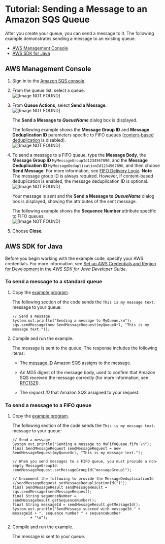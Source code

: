# Tutorial: Sending a Message to an Amazon SQS Queue<a name="sqs-send-message"></a>

After you create your queue, you can send a message to it\. The following example demonstrates sending a message to an existing queue\.


+ [AWS Management Console](#send-message-console)
+ [AWS SDK for Java](#send-message-java)

## AWS Management Console<a name="send-message-console"></a>

1. Sign in to the [Amazon SQS console](https://console.aws.amazon.com/sqs/)\.

1. From the queue list, select a queue\.  
![\[Image NOT FOUND\]](http://docs.aws.amazon.com/AWSSimpleQueueService/latest/SQSDeveloperGuide/images/sqs-tutorials-sending-message-to-queue-select-queue.png)

1. From **Queue Actions**, select **Send a Message**\.  
![\[Image NOT FOUND\]](http://docs.aws.amazon.com/AWSSimpleQueueService/latest/SQSDeveloperGuide/images/sqs-tutorials-sending-message-to-queue-send-a-message.png)

   The **Send a Message to *QueueName*** dialog box is displayed\.

   The following example shows the **Message Group ID** and **Message Deduplication ID** parameters specific to FIFO queues \([content\-based deduplication](FIFO-queues.md#FIFO-queues-exactly-once-processing) is disabled\)\.  
![\[Image NOT FOUND\]](http://docs.aws.amazon.com/AWSSimpleQueueService/latest/SQSDeveloperGuide/images/sqs-tutorials-sending-message-to-queue-send-a-message-dialog-box.png)

1. To send a message to a FIFO queue, type the **Message Body**, the **Message Group ID** `MyMessageGroupId1234567890`, and the **Message Deduplication ID** `MyMessageDeduplicationId1234567890`, and then choose **Send Message**\. For more information, see [FIFO Delivery Logic](FIFO-queues.md#FIFO-queues-understanding-logic)\.
**Note**  
The message group ID is always required\. However, if content\-based deduplication is enabled, the message deduplication ID is optional\.  
![\[Image NOT FOUND\]](http://docs.aws.amazon.com/AWSSimpleQueueService/latest/SQSDeveloperGuide/images/sqs-tutorials-sending-message-to-queue-send-a-message-button-fifo.png)

   Your message is sent and the **Send a Message to *QueueName*** dialog box is displayed, showing the attributes of the sent message\.

   The following example shows the **Sequence Number** attribute specific to FIFO queues\.  
![\[Image NOT FOUND\]](http://docs.aws.amazon.com/AWSSimpleQueueService/latest/SQSDeveloperGuide/images/sqs-tutorials-sending-message-to-queue-send-a-message-message-attributes.png)

1. Choose **Close**\.

## AWS SDK for Java<a name="send-message-java"></a>

Before you begin working with the example code, specify your AWS credentials\. For more information, see [Set up AWS Credentials and Region for Development](http://docs.aws.amazon.com/sdk-for-java/v1/developer-guide/setup-credentials.html) in the *AWS SDK for Java Developer Guide*\.

### To send a message to a standard queue<a name="send-message-standard-queue"></a>

1. Copy the [example program](standard-queues-getting-started-java.md)\.

   The following section of the code sends the `This is my message text.` message to your queue:

   ```
   // Send a message
   System.out.println("Sending a message to MyQueue.\n");
   sqs.sendMessage(new SendMessageRequest(myQueueUrl, "This is my message text."));
   ```

1. Compile and run the example\.

   The message is sent to the queue\. The response includes the following items:

   + The [message ID](sqs-general-identifiers.md#message-id) Amazon SQS assigns to the message\.

   + An MD5 digest of the message body, used to confirm that Amazon SQS received the message correctly \(for more information, see [RFC1321](http://faqs.org/rfcs/rfc1321.html)\)\.

   + The *request ID* that Amazon SQS assigned to your request\.

### To send a message to a FIFO queue<a name="send-message-fifo-queue"></a>

1. Copy the [example program](FIFO-queues-getting-started-java.md)\.

   The following section of the code sends the `This is my message text.` message to your queue:

   ```
   // Send a message
   System.out.println("Sending a message to MyFifoQueue.fifo.\n");
   final SendMessageRequest sendMessageRequest = new SendMessageRequest(myQueueUrl, "This is my message text.");
   
   // When you send messages to a FIFO queue, you must provide a non-empty MessageGroupId.
   sendMessageRequest.setMessageGroupId("messageGroup1");
   
   // Uncomment the following to provide the MessageDeduplicationId
   //sendMessageRequest.setMessageDeduplicationId("1");
   final SendMessageResult sendMessageResult = sqs.sendMessage(sendMessageRequest);
   final String sequenceNumber = sendMessageResult.getSequenceNumber();
   final String messageId = sendMessageResult.getMessageId();
   System.out.println("SendMessage succeed with messageId " + messageId + ", sequence number " + sequenceNumber 
           + "\n");
   ```

1. Compile and run the example\.

   The message is sent to your queue\.